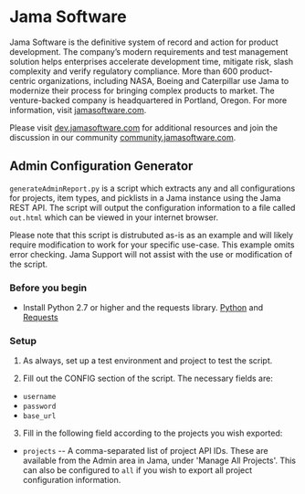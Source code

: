 
# Jama Software
Jama Software is the definitive system of record and action for product development. The company’s modern requirements and test management solution helps enterprises accelerate development time, mitigate risk, slash complexity and verify regulatory compliance. More than 600 product-centric organizations, including NASA, Boeing and Caterpillar use Jama to modernize their process for bringing complex products to market. The venture-backed company is headquartered in Portland, Oregon. For more information, visit [jamasoftware.com](http://jamasoftware.com).

Please visit [dev.jamasoftware.com](http://dev.jamasoftware.com) for additional resources and join the discussion in our community [community.jamasoftware.com](http://community.jamasoftware.com).

## Admin Configuration Generator
```generateAdminReport.py``` is a script which extracts any and all configurations for projects, item types, and picklists in a Jama instance using the Jama REST API. The script will output the configuration information to a file called `out.html` which can be viewed in your internet browser.

Please note that this script is distrubuted as-is as an example and will likely require modification to work for your specific use-case.  This example omits error checking. Jama Support will not assist with the use or modification of the script.

### Before you begin
- Install Python 2.7 or higher and the requests library.  [Python](https://www.python.org/) and [Requests](http://docs.python-requests.org/en/latest/)

### Setup
1. As always, set up a test environment and project to test the script.

2. Fill out the CONFIG section of the script.  The necessary fields are:
  - ```username```
  - ```password```
  - ```base_url```

3. Fill in the following field according to the projects you wish exported:
  - ```projects``` -- A comma-separated list of project API IDs.  These are available from the Admin area in Jama, under 'Manage All Projects'. 
                         This can also be configured to `all` if you wish to export all project configuration information. 

